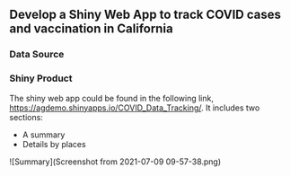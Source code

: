 ## Develop a Shiny Web App to track COVID cases and vaccination in California
### Data Source
### Shiny Product
The shiny web app could be found in the following link, https://agdemo.shinyapps.io/COVID_Data_Tracking/. It includes two sections:
* A summary 
* Details by places

![Summary](Screenshot from 2021-07-09 09-57-38.png)
